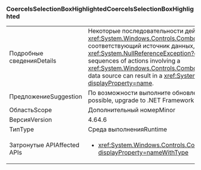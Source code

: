 ### <a name="coerceisselectionboxhighlighted"></a><span data-ttu-id="34b97-101">CoerceIsSelectionBoxHighlighted</span><span class="sxs-lookup"><span data-stu-id="34b97-101">CoerceIsSelectionBoxHighlighted</span></span>

|   |   |
|---|---|
|<span data-ttu-id="34b97-102">Подробные сведения</span><span class="sxs-lookup"><span data-stu-id="34b97-102">Details</span></span>|<span data-ttu-id="34b97-103">Некоторые последовательности действий, в которых используются <xref:System.Windows.Controls.ComboBox?displayProperty=name> и соответствующий источник данных, могут привести к исключению <xref:System.NullReferenceException?displayProperty=name>.</span><span class="sxs-lookup"><span data-stu-id="34b97-103">Certain sequences of actions involving a <xref:System.Windows.Controls.ComboBox?displayProperty=name> and its data source can result in a <xref:System.NullReferenceException?displayProperty=name>.</span></span>|
|<span data-ttu-id="34b97-104">Предложение</span><span class="sxs-lookup"><span data-stu-id="34b97-104">Suggestion</span></span>|<span data-ttu-id="34b97-105">По возможности выполните обновление до .NET Framework 4.6.2.</span><span class="sxs-lookup"><span data-stu-id="34b97-105">If possible, upgrade to .NET Framework 4.6.2.</span></span>|
|<span data-ttu-id="34b97-106">Область</span><span class="sxs-lookup"><span data-stu-id="34b97-106">Scope</span></span>|<span data-ttu-id="34b97-107">Дополнительный номер</span><span class="sxs-lookup"><span data-stu-id="34b97-107">Minor</span></span>|
|<span data-ttu-id="34b97-108">Версия</span><span class="sxs-lookup"><span data-stu-id="34b97-108">Version</span></span>|<span data-ttu-id="34b97-109">4.6</span><span class="sxs-lookup"><span data-stu-id="34b97-109">4.6</span></span>|
|<span data-ttu-id="34b97-110">Тип</span><span class="sxs-lookup"><span data-stu-id="34b97-110">Type</span></span>|<span data-ttu-id="34b97-111">Среда выполнения</span><span class="sxs-lookup"><span data-stu-id="34b97-111">Runtime</span></span>|
|<span data-ttu-id="34b97-112">Затронутые API</span><span class="sxs-lookup"><span data-stu-id="34b97-112">Affected APIs</span></span>|<ul><li><xref:System.Windows.Controls.ComboBox.IsSelectionBoxHighlighted?displayProperty=nameWithType></li></ul>|

